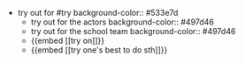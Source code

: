- try out for #try
  background-color:: #533e7d
	- try out for the actors
	  background-color:: #497d46
	- try out for the school team
	  background-color:: #497d46
	- {{embed [[try on]]}}
	- {{embed [[try one's best to do sth]]}}